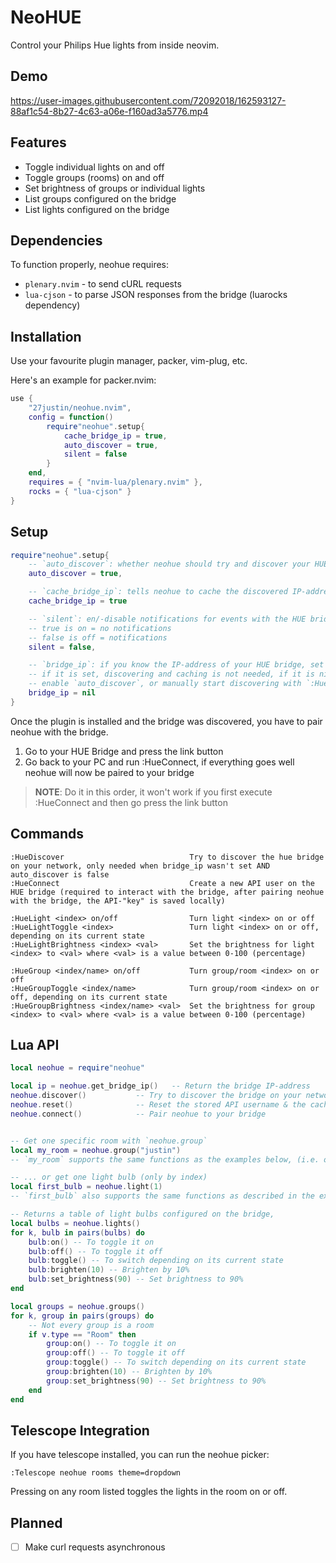 # NeoHUE

Control your Philips Hue lights from inside neovim.

## Demo

https://user-images.githubusercontent.com/72092018/162593127-88af1c54-8b27-4c63-a06e-f160ad3a5776.mp4

## Features

* Toggle individual lights on and off
* Toggle groups (rooms) on and off
* Set brightness of groups or individual lights
* List groups configured on the bridge
* List lights configured on the bridge

## Dependencies

To function properly, neohue requires:

* `plenary.nvim` - to send cURL requests
* `lua-cjson` - to parse JSON responses from the bridge (luarocks dependency)

## Installation

Use your favourite plugin manager, packer, vim-plug, etc.

Here's an example for packer.nvim:
```lua
use {
	"27justin/neohue.nvim",
	config = function()
		require"neohue".setup{
			cache_bridge_ip = true,
			auto_discover = true,
			silent = false
		}
	end,
	requires = { "nvim-lua/plenary.nvim" },
	rocks = { "lua-cjson" }
}
```

## Setup

```lua
require"neohue".setup{
	-- `auto_discover`: whether neohue should try and discover your HUE bridge through SSDP
	auto_discover = true,

	-- `cache_bridge_ip`: tells neohue to cache the discovered IP-address on your filesystem, that way on the subsequent starts of neovim, neohue doesn't have to check your network again
	cache_bridge_ip = true

	-- `silent`: en/-disable notifications for events with the HUE bridge (IP found, etc.)
	-- true is on = no notifications
	-- false is off = notifications
	silent = false,

	-- `bridge_ip`: if you know the IP-address of your HUE bridge, set this field
	-- if it is set, discovering and caching is not needed, if it is nil, then you have to either
	-- enable `auto_discover`, or manually start discovering with `:HueDiscover` or `require"neohue".discover()`
	bridge_ip = nil
}
```

Once the plugin is installed and the bridge was discovered, you have to pair neohue with the bridge.

1. Go to your HUE Bridge and press the link button
2. Go back to your PC and run :HueConnect, if everything goes well neohue will now be paired to your bridge

>__NOTE__: Do it in this order, it won't work if you first execute :HueConnect and then go press the link button

## Commands

```
:HueDiscover							Try to discover the hue bridge on your network, only needed when bridge_ip wasn't set AND auto_discover is false
:HueConnect								Create a new API user on the HUE bridge (required to interact with the bridge, after pairing neohue with the bridge, the API-"key" is saved locally)

:HueLight <index> on/off				Turn light <index> on or off
:HueLightToggle <index>					Turn light <index> on or off, depending on its current state
:HueLightBrightness <index> <val>		Set the brightness for light <index> to <val> where <val> is a value between 0-100 (percentage)

:HueGroup <index/name> on/off 			Turn group/room <index> on or off
:HueGroupToggle <index/name>			Turn group/room <index> on or off, depending on its current state
:HueGroupBrightness <index/name> <val> 	Set the brightness for group <index> to <val> where <val> is a value between 0-100 (percentage)
```

## Lua API

```lua
local neohue = require"neohue"

local ip = neohue.get_bridge_ip()  	-- Return the bridge IP-address
neohue.discover()		 	-- Try to discover the bridge on your network using SSP
neohue.reset()				-- Reset the stored API username & the cached IP address
neohue.connect()			-- Pair neohue to your bridge


-- Get one specific room with `neohue.group`
local my_room = neohue.group("justin")
-- `my_room` supports the same functions as the examples below, (i.e. on, off, toggle, brighten, set_brightness)

-- ... or get one light bulb (only by index)
local first_bulb = neohue.light(1)
-- `first_bulb` also supports the same functions as described in the example below

-- Returns a table of light bulbs configured on the bridge, 
local bulbs = neohue.lights()
for k, bulb in pairs(bulbs) do
	bulb:on() -- To toggle it on
	bulb:off() -- To toggle it off
	bulb:toggle() -- To switch depending on its current state
	bulb:brighten(10) -- Brighten by 10%
	bulb:set_brightness(90) -- Set brightness to 90%
end

local groups = neohue.groups()
for k, group in pairs(groups) do
	-- Not every group is a room
	if v.type == "Room" then
		group:on() -- To toggle it on
		group:off() -- To toggle it off
		group:toggle() -- To switch depending on its current state
		group:brighten(10) -- Brighten by 10%
		group:set_brightness(90) -- Set brightness to 90%
	end
end
```

## Telescope Integration

If you have telescope installed, you can run the neohue picker:

`:Telescope neohue rooms theme=dropdown`

Pressing <CR> on any room listed toggles the lights in the room on or off.

## Planned

- [ ] Make curl requests asynchronous

